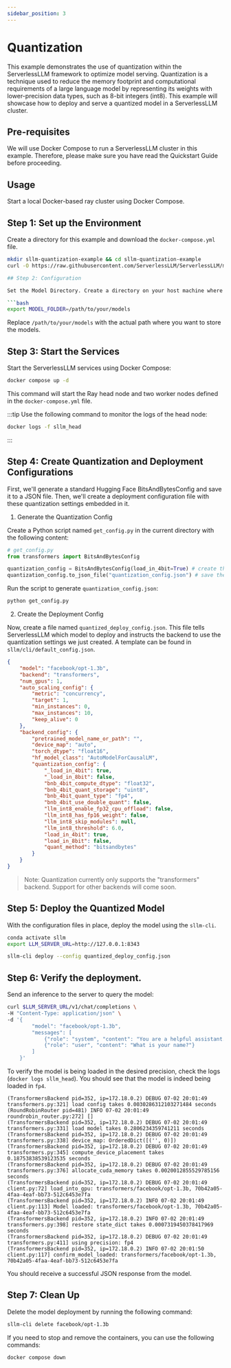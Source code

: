 ```yaml
---
sidebar_position: 3
---
```


# Quantization

This example demonstrates the use of quantization within the ServerlessLLM framework to optimize model serving. Quantization is a technique used to reduce the memory footprint and computational requirements of a large language model by representing its weights with lower-precision data types, such as 8-bit integers (int8). This example will showcase how to deploy and serve a quantized model in a ServerlessLLM cluster.

## Pre-requisites

We will use Docker Compose to run a ServerlessLLM cluster in this example. Therefore, please make sure you have read the Quickstart Guide before proceeding.

## Usage
Start a local Docker-based ray cluster using Docker Compose.

## Step 1: Set up the Environment

Create a directory for this example and download the `docker-compose.yml` file.

```bash
mkdir sllm-quantization-example && cd sllm-quantization-example
curl -O https://raw.githubusercontent.com/ServerlessLLM/ServerlessLLM/main/examples/docker/docker-compose.yml

## Step 2: Configuration

Set the Model Directory. Create a directory on your host machine where models will be stored and set the `MODEL_FOLDER` environment variable to point to this directory:

```bash
export MODEL_FOLDER=/path/to/your/models
```

Replace `/path/to/your/models` with the actual path where you want to store the models.

## Step 3: Start the Services

Start the ServerlessLLM services using Docker Compose:

```bash
docker compose up -d
```

This command will start the Ray head node and two worker nodes defined in the `docker-compose.yml` file.

:::tip
Use the following command to monitor the logs of the head node:

```bash
docker logs -f sllm_head
```
:::

## Step 4: Create Quantization and Deployment Configurations

First, we'll generate a standard Hugging Face BitsAndBytesConfig and save it to a JSON file. Then, we'll create a deployment configuration file with these quantization settings embedded in it.

1. Generate the Quantization Config

Create a Python script named `get_config.py` in the current directory with the following content:
```python
# get_config.py
from transformers import BitsAndBytesConfig

quantization_config = BitsAndBytesConfig(load_in_4bit=True) # create the config
quantization_config.to_json_file("quantization_config.json") # save the config into a JSON file

```

Run the script to generate `quantization_config.json`:
```bash
python get_config.py
```


2. Create the Deployment Config

Now, create a file named `quantized_deploy_config.json`. This file tells ServerlessLLM which model to deploy and instructs the backend to use the quantization settings we just created. A template can be found in `sllm/cli/default_config.json`.

```json
{
    "model": "facebook/opt-1.3b",
    "backend": "transformers",
    "num_gpus": 1,
    "auto_scaling_config": {
        "metric": "concurrency",
        "target": 1,
        "min_instances": 0,
        "max_instances": 10,
        "keep_alive": 0
    },
    "backend_config": {
        "pretrained_model_name_or_path": "",
        "device_map": "auto",
        "torch_dtype": "float16",
        "hf_model_class": "AutoModelForCausalLM",
        "quantization_config": {
            "_load_in_4bit": true,
            "_load_in_8bit": false,
            "bnb_4bit_compute_dtype": "float32",
            "bnb_4bit_quant_storage": "uint8",
            "bnb_4bit_quant_type": "fp4",
            "bnb_4bit_use_double_quant": false,
            "llm_int8_enable_fp32_cpu_offload": false,
            "llm_int8_has_fp16_weight": false,
            "llm_int8_skip_modules": null,
            "llm_int8_threshold": 6.0,
            "load_in_4bit": true,
            "load_in_8bit": false,
            "quant_method": "bitsandbytes"
        }
    }
}

```

> Note: Quantization currently only supports the "transformers" backend. Support for other backends will come soon.

## Step 5: Deploy the Quantized Model
With the configuration files in place, deploy the model using the `sllm-cli`.

```bash
conda activate sllm
export LLM_SERVER_URL=http://127.0.0.1:8343

sllm-cli deploy --config quantized_deploy_config.json
```

## Step 6: Verify the deployment.
Send an inference to the server to query the model:

```bash
curl $LLM_SERVER_URL/v1/chat/completions \
-H "Content-Type: application/json" \
-d '{
        "model": "facebook/opt-1.3b",
        "messages": [
            {"role": "system", "content": "You are a helpful assistant."},
            {"role": "user", "content": "What is your name?"}
        ]
    }'
```

To verify the model is being loaded in the desired precision, check the logs (`docker logs sllm_head`). You should see that the model is indeed being loaded in `fp4`.


```log
(TransformersBackend pid=352, ip=172.18.0.2) DEBUG 07-02 20:01:49 transformers.py:321] load config takes 0.0030286312103271484 seconds
(RoundRobinRouter pid=481) INFO 07-02 20:01:49 roundrobin_router.py:272] []
(TransformersBackend pid=352, ip=172.18.0.2) DEBUG 07-02 20:01:49 transformers.py:331] load model takes 0.2806234359741211 seconds
(TransformersBackend pid=352, ip=172.18.0.2) DEBUG 07-02 20:01:49 transformers.py:338] device_map: OrderedDict([('', 0)])
(TransformersBackend pid=352, ip=172.18.0.2) DEBUG 07-02 20:01:49 transformers.py:345] compute_device_placement takes 0.18753838539123535 seconds
(TransformersBackend pid=352, ip=172.18.0.2) DEBUG 07-02 20:01:49 transformers.py:376] allocate_cuda_memory takes 0.0020012855529785156 seconds
(TransformersBackend pid=352, ip=172.18.0.2) DEBUG 07-02 20:01:49 client.py:72] load_into_gpu: transformers/facebook/opt-1.3b, 70b42a05-4faa-4eaf-bb73-512c6453e7fa
(TransformersBackend pid=352, ip=172.18.0.2) INFO 07-02 20:01:49 client.py:113] Model loaded: transformers/facebook/opt-1.3b, 70b42a05-4faa-4eaf-bb73-512c6453e7fa
(TransformersBackend pid=352, ip=172.18.0.2) INFO 07-02 20:01:49 transformers.py:398] restore state_dict takes 0.0007319450378417969 seconds
(TransformersBackend pid=352, ip=172.18.0.2) DEBUG 07-02 20:01:49 transformers.py:411] using precision: fp4
(TransformersBackend pid=352, ip=172.18.0.2) INFO 07-02 20:01:50 client.py:117] confirm_model_loaded: transformers/facebook/opt-1.3b, 70b42a05-4faa-4eaf-bb73-512c6453e7fa
```

You should receive a successful JSON response from the model.

## Step 7: Clean Up

Delete the model deployment by running the following command:

```bash
sllm-cli delete facebook/opt-1.3b
```

If you need to stop and remove the containers, you can use the following commands:

```bash
docker compose down
```



